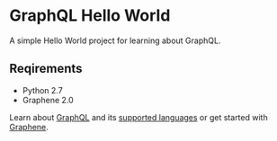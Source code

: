 # GraphQL Hello World

A simple Hello World project for learning about GraphQL.

## Reqirements

- Python 2.7
- Graphene 2.0

Learn about [GraphQL](https://graphql.org/learn/) and its [supported languages](https://graphql.org/code/) or get started with [Graphene](https://docs.graphene-python.org/en/latest/quickstart/).
